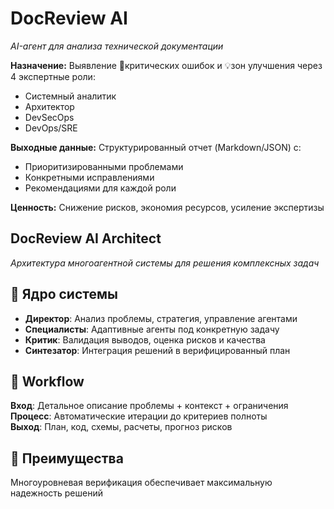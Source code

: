 # DocReview AI
*AI-агент для анализа технической документации*  

**Назначение:** Выявление 🚨критических ошибок и 💡зон улучшения через 4 экспертные роли:  
- Системный аналитик  
- Архитектор  
- DevSecOps  
- DevOps/SRE  

**Выходные данные:** Структурированный отчет (Markdown/JSON) с:  
- Приоритизированными проблемами  
- Конкретными исправлениями  
- Рекомендациями для каждой роли  

**Ценность:** Снижение рисков, экономия ресурсов, усиление экспертизы

## DocReview AI Architect
*Архитектура многоагентной системы для решения комплексных задач*

## 🧠 Ядро системы
- **Директор**: Анализ проблемы, стратегия, управление агентами
- **Специалисты**: Адаптивные агенты под конкретную задачу
- **Критик**: Валидация выводов, оценка рисков и качества
- **Синтезатор**: Интеграция решений в верифицированный план

## 🔄 Workflow
**Вход**: Детальное описание проблемы + контекст + ограничения  
**Процесс**: Автоматические итерации до критериев полноты  
**Выход**: План, код, схемы, расчеты, прогноз рисков

## 🎯 Преимущества
Многоуровневая верификация обеспечивает максимальную надежность решений